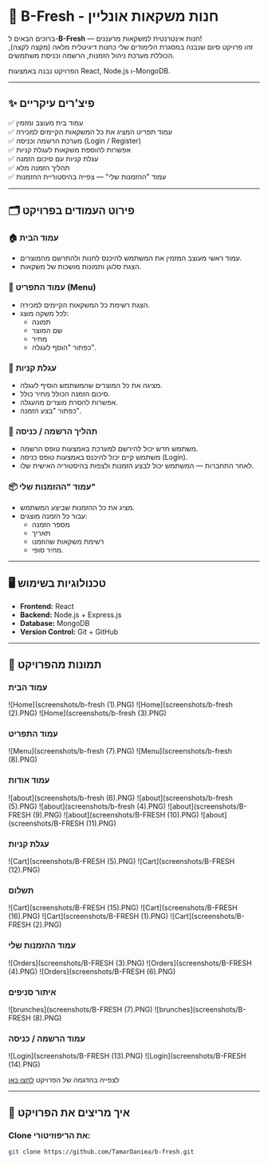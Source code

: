 # 🥤 B-Fresh - חנות משקאות אונליין

ברוכים הבאים ל-**B-Fresh** — חנות אינטרנטית למשקאות מרעננים!  
זהו פרויקט סיום שנבנה במסגרת הלימודים שלי כחנות דיגיטלית מלאה (מקצה לקצה), הכוללת מערכת ניהול הזמנות, הרשמה וכניסת משתמשים.

הפרויקט נבנה באמצעות React, Node.js ו-MongoDB.

---

## ✨ פיצ'רים עיקריים

✅ עמוד בית מעוצב ומזמין  
✅ עמוד תפריט המציג את כל המשקאות הקיימים למכירה  
✅ מערכת הרשמה וכניסה (Login / Register)  
✅ אפשרות להוספת משקאות לעגלת קניות  
✅ עגלת קניות עם סיכום הזמנה  
✅ תהליך הזמנה מלא  
✅ עמוד "ההזמנות שלי" — צפייה בהיסטוריית ההזמנות  

---

## 🗂️ פירוט העמודים בפרויקט

### 🏠 עמוד הבית

- עמוד ראשי מעוצב המזמין את המשתמש להיכנס לחנות ולהתרשם מהמוצרים.
- הצגת סלוגן ותמונות מושכות של משקאות.

### 🍹 עמוד התפריט (Menu)

- הצגת רשימת כל המשקאות הקיימים למכירה.
- לכל משקה מוצג:
  - תמונה
  - שם המוצר
  - מחיר
  - כפתור "הוסף לעגלה".

### 🛒 עגלת קניות

- מציגה את כל המוצרים שהמשתמש הוסיף לעגלה.
- סיכום הזמנה הכולל מחיר כולל.
- אפשרות להסרת מוצרים מהעגלה.
- כפתור "בצע הזמנה".

### 📝 תהליך הרשמה / כניסה

- משתמש חדש יכול להירשם למערכת באמצעות טופס הרשמה.
- משתמש קיים יכול להיכנס באמצעות טופס כניסה (Login).
- לאחר התחברות — המשתמש יכול לבצע הזמנות ולצפות בהיסטוריה האישית שלו.

### 📦 עמוד "ההזמנות שלי"

- מציג את כל ההזמנות שביצע המשתמש.
- עבור כל הזמנה מוצגים:
  - מספר הזמנה
  - תאריך
  - רשימת משקאות שהוזמנו
  - מחיר סופי.

---

## 🖥️ טכנולוגיות בשימוש

- **Frontend:** React
- **Backend:** Node.js + Express.js
- **Database:** MongoDB
- **Version Control:** Git + GitHub

---

## 📸 תמונות מהפרויקט

### עמוד הבית  
![Home](screenshots/b-fresh  (1).PNG)
![Home](screenshots/b-fresh  (2).PNG)
![Home](screenshots/b-fresh  (3).PNG)

### עמוד התפריט  
![Menu](screenshots/b-fresh  (7).PNG)
![Menu](screenshots/b-fresh  (8).PNG)
### עמוד אודות   
![about](screenshots/b-fresh  (6).PNG)
![about](screenshots/b-fresh  (5).PNG)
![about](screenshots/b-fresh  (4).PNG)
![about](screenshots/B-FRESH (9).PNG)
![about](screenshots/B-FRESH (10).PNG)
![about](screenshots/B-FRESH (11).PNG)
### עגלת קניות  
![Cart](screenshots/B-FRESH (5).PNG)
![Cart](screenshots/B-FRESH (12).PNG)
### תשלום

![Cart](screenshots/B-FRESH (15).PNG)
![Cart](screenshots/B-FRESH (16).PNG)
![Cart](screenshots/B-FRESH (1).PNG)
![Cart](screenshots/B-FRESH (2).PNG)
### עמוד ההזמנות שלי  
![Orders](screenshots/B-FRESH (3).PNG)
![Orders](screenshots/B-FRESH (4).PNG)
![Orders](screenshots/B-FRESH (6).PNG)
### איתור סניפים   
![brunches](screenshots/B-FRESH (7).PNG)
![brunches](screenshots/B-FRESH (8).PNG)
### עמוד הרשמה / כניסה  
![Login](screenshots/B-FRESH (13).PNG)
![Login](screenshots/B-FRESH (14).PNG)


לצפייה בהדגמה של הפרויקט [לחצו כאן](https://drive.google.com/file/d/1Cr1nPI06Rxj4ByaXOvOSlpRU6rLYjz2s/view?usp=sharing)



---

## 🚀 איך מריצים את הפרויקט

### Clone את הריפוזיטורי:

```bash
git clone https://github.com/TamarDaniea/b-fresh.git
